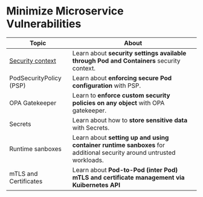 # Minimize Microservice Vulnerabilities

| Topic | About |
|--------|--------|
| [Security context](security_context.md) | Learn about **security settings available through Pod and Containers** security context. |
| PodSecurityPolicy (PSP) | Learn about **enforcing secure Pod configuration** with PSP. |
| OPA Gatekeeper | Learn to **enforce custom security policies on any object** with OPA gatekeeper. |
| Secrets | Learn about how to **store sensitive data** with Secrets. |
| Runtime sanboxes | Learn about **setting up and using container runtime sanboxes** for additional security around untrusted workloads. | 
| mTLS and Certificates | Learn about **Pod-to-Pod (inter Pod) mTLS and certificate management via Kuibernetes API** | 
